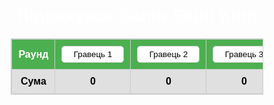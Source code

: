 <!DOCTYPE html> <html lang="en"> <head> <meta charset="UTF-8"> <meta name="viewport" content="width=device-width, initial-scale=1.0"> <title>Підрахунок балів Skull King</title> <style> body { font-family: Arial, sans-serif; background-image: url('https://orgoglionerd.it/wp-content/uploads/2023/06/Skull-king-carte-scatola-768x512.jpg.webp'); background-size: cover; background-position: center; background-attachment: fixed; padding: 20px; text-align: center; color: white; } table { margin: 20px auto; border-collapse: collapse; width: 80%; background: rgba(255, 255, 255, 0.8); border: 1px solid #ccc; } th, td { padding: 10px; border: 1px solid #ccc; text-align: center; } th { background-color: #4CAF50; color: white; } td { color: black; /* Чорний колір для написів у клітинках */ } input { width: 60px; padding: 5px; text-align: center; border: 1px solid #ccc; border-radius: 5px; } input.error { border-color: red; background-color: #f8d7da; /* Світло-червоний фон для помилки */ } .player-name { width: 100px; padding: 5px; text-align: center; border: 1px solid #ccc; border-radius: 5px; } tfoot td { font-weight: bold; background-color: #e0e0e0; } button { padding: 10px 20px; background-color: #4CAF50; color: white; border: none; border-radius: 5px; cursor: pointer; } button:hover { background-color: #45a049; } .error-message { color: red; font-size: 12px; margin-top: 5px; } </style> </head> <body> <h1>Підрахунок балів Skull King</h1> <table id="scoreTable"> <thead> <tr> <th>Раунд</th> <!-- Поля для зміни імен гравців --> <th><input type="text" class="player-name" value="Гравець 1"></th> <th><input type="text" class="player-name" value="Гравець 2"></th> <th><input type="text" class="player-name" value="Гравець 3"></th> <th><input type="text" class="player-name" value="Гравець 4"></th> <th><input type="text" class="player-name" value="Гравець 5"></th> <th><input type="text" class="player-name" value="Гравець 6"></th> <th><input type="text" class="player-name" value="Гравець 7"></th> <th><input type="text" class="player-name" value="Гравець 8"></th> </tr> </thead> <tbody> <!-- Автоматично генеруються рядки для раундів --> </tbody> <tfoot> <tr> <td>Сума</td> <td id="sum1">0</td> <td id="sum2">0</td> <td id="sum3">0</td> <td id="sum4">0</td> <td id="sum5">0</td> <td id="sum6">0</td> <td id="sum7">0</td> <td id="sum8">0</td> </tr> </tfoot> </table> <script> // Кількість раундів та гравців const rounds = 8; const players = 8; // Генерація рядків для раундів const tbody = document.querySelector("#scoreTable tbody"); for (let i = 1; i <= rounds; i++) { const row = document.createElement("tr"); row.innerHTML = `<td style="color: black;">Раунд ${i}</td>`; for (let j = 1; j <= players; j++) { row.innerHTML += `<td><input type="number" class="score" data-player="${j}" min="0" step="1"></td>`; } tbody.appendChild(row); } // Функція для автоматичного підрахунку сум function calculateSums() { const sums = Array(players).fill(0); // Сума для кожного гравця const scores = document.querySelectorAll(".score"); // Спочатку очищаємо помилки scores.forEach(input => { input.classList.remove('error'); const errorMessage = input.nextElementSibling; if (errorMessage) { errorMessage.remove(); } }); scores.forEach(input => { const player = parseInt(input.dataset.player) - 1; const value = input.value; let numericValue = parseInt(value); // Якщо клітинка порожня або введено некоректне значення if (value === "" || isNaN(numericValue)) { numericValue = 0; // Якщо порожнє або некоректне - приймається 0 if (value !== "") { // Якщо введено нецифрове значення input.classList.add('error'); if (!input.nextElementSibling || !input.nextElementSibling.classList.contains('error-message')) { const errorMessage = document.createElement('div'); errorMessage.classList.add('error-message'); errorMessage.textContent = 'Введіть правильне число'; input.insertAdjacentElement('afterend', errorMessage); } } } sums[player] += numericValue; }); // Відображення сум у нижньому рядку for (let i = 0; i < sums.length; i++) { document.getElementById(`sum${i + 1}`).innerText = sums[i]; } } // Додавання обробника події для кожного поля вводу const scoreInputs = document.querySelectorAll(".score"); scoreInputs.forEach(input => { input.addEventListener("input", calculateSums); }); </script> </body> </html>
